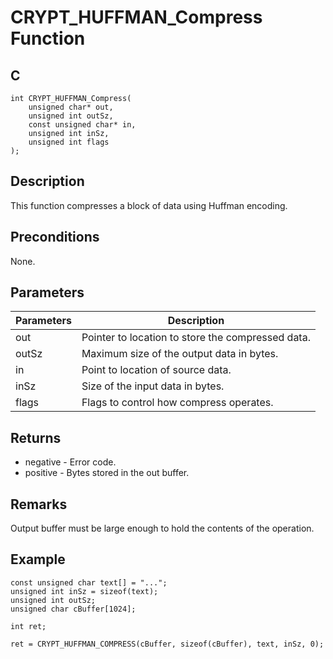 # CRYPT_HUFFMAN_Compress Function

## C
    int CRYPT_HUFFMAN_Compress(
        unsigned char* out, 
        unsigned int outSz, 
        const unsigned char* in, 
        unsigned int inSz, 
        unsigned int flags
    );

## Description

This function compresses a block of data using Huffman encoding.

## Preconditions

None.

## Parameters

|Parameters  |Description  |
|----|----|
|out  |Pointer to location to store the compressed data.  |
|outSz  |Maximum size of the output data in bytes. |
|in  |Point to location of source data.  |
|inSz  |Size of the input data in bytes. |
|flags | Flags to control how compress operates.  |

## Returns

- negative - Error code. 
- positive - Bytes stored in the out buffer. 

## Remarks

Output buffer must be large enough to hold the contents of the operation.

## Example

    const unsigned char text[] = "...";
    unsigned int inSz = sizeof(text);
    unsigned int outSz;
    unsigned char cBuffer[1024];

    int ret;

    ret = CRYPT_HUFFMAN_COMPRESS(cBuffer, sizeof(cBuffer), text, inSz, 0);

